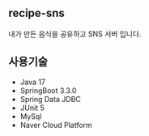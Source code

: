 ## recipe-sns
내가 만든 음식을 공유하고 SNS 서버 입니다.

## 사용기술
- Java 17
- SpringBoot 3.3.0
- Spring Data JDBC
- JUnit 5
- MySql
- Naver Cloud Platform
